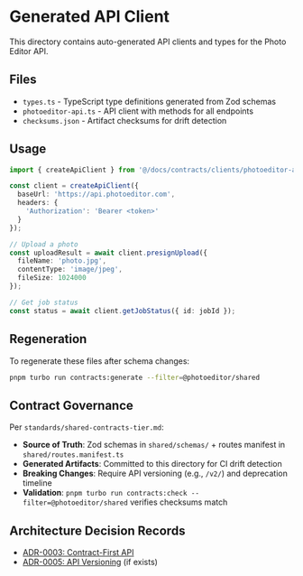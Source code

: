 # Generated API Client

This directory contains auto-generated API clients and types for the Photo Editor API.

## Files

- `types.ts` - TypeScript type definitions generated from Zod schemas
- `photoeditor-api.ts` - API client with methods for all endpoints
- `checksums.json` - Artifact checksums for drift detection

## Usage

```typescript
import { createApiClient } from '@/docs/contracts/clients/photoeditor-api';

const client = createApiClient({
  baseUrl: 'https://api.photoeditor.com',
  headers: {
    'Authorization': 'Bearer <token>'
  }
});

// Upload a photo
const uploadResult = await client.presignUpload({
  fileName: 'photo.jpg',
  contentType: 'image/jpeg',
  fileSize: 1024000
});

// Get job status
const status = await client.getJobStatus({ id: jobId });
```

## Regeneration

To regenerate these files after schema changes:

```bash
pnpm turbo run contracts:generate --filter=@photoeditor/shared
```

## Contract Governance

Per `standards/shared-contracts-tier.md`:

- **Source of Truth**: Zod schemas in `shared/schemas/` + routes manifest in `shared/routes.manifest.ts`
- **Generated Artifacts**: Committed to this directory for CI drift detection
- **Breaking Changes**: Require API versioning (e.g., `/v2/`) and deprecation timeline
- **Validation**: `pnpm turbo run contracts:check --filter=@photoeditor/shared` verifies checksums match

## Architecture Decision Records

- [ADR-0003: Contract-First API](../../../adr/0003-contract-first-api.md)
- [ADR-0005: API Versioning](../../../adr/0005-api-versioning.md) (if exists)

